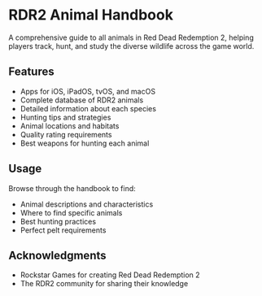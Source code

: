 # RDR2 Animal Handbook

A comprehensive guide to all animals in Red Dead Redemption 2, helping players track, hunt, and study the diverse wildlife across the game world.

## Features

- Apps for iOS, iPadOS, tvOS, and macOS
- Complete database of RDR2 animals
- Detailed information about each species
- Hunting tips and strategies
- Animal locations and habitats
- Quality rating requirements
- Best weapons for hunting each animal

## Usage

Browse through the handbook to find:
- Animal descriptions and characteristics
- Where to find specific animals
- Best hunting practices
- Perfect pelt requirements


## Acknowledgments

- Rockstar Games for creating Red Dead Redemption 2
- The RDR2 community for sharing their knowledge
